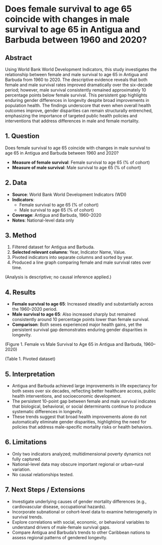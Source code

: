 # Does female survival to age 65 coincide with changes in male survival to age 65 in Antigua and Barbuda between 1960 and 2020?

## Abstract

Using World Bank World Development Indicators, this study investigates the relationship between female and male survival to age 65 in Antigua and Barbuda from 1960 to 2020. The descriptive evidence reveals that both female and male survival rates improved dramatically over the six-decade period; however, male survival consistently remained approximately 10 percentage points below female survival. This persistent gap highlights enduring gender differences in longevity despite broad improvements in population health. The findings underscore that even when overall health outcomes improve, gender disparities can remain structurally entrenched, emphasizing the importance of targeted public health policies and interventions that address differences in male and female mortality.

## 1. Question

Does female survival to age 65 coincide with changes in male survival to age 65 in Antigua and Barbuda between 1960 and 2020?

- **Measure of female survival**: Female survival to age 65 (% of cohort)
- **Measure of male survival**: Male survival to age 65 (% of cohort)

## 2. Data

- **Source**: World Bank World Development Indicators (WDI)
- **Indicators**:
  - Female survival to age 65 (% of cohort)
  - Male survival to age 65 (% of cohort)
- **Coverage**: Antigua and Barbuda, 1960–2020
- **Notes**: National-level data only

## 3. Method

1. Filtered dataset for Antigua and Barbuda.
2. **Selected relevant columns**: Year, Indicator Name, Value.
3. Pivoted indicators into separate columns and sorted by year.
4. Produced a line graph comparing female and male survival rates over time.

(Analysis is descriptive; no causal inference applied.)

## 4. Results

- **Female survival to age 65**: Increased steadily and substantially across the 1960–2020 period.
- **Male survival to age 65**: Also increased sharply but remained consistently around 10 percentage points lower than female survival.
- **Comparison**: Both sexes experienced major health gains, yet the persistent survival gap demonstrates enduring gender disparities in longevity.

(Figure 1. Female vs Male Survival to Age 65 in Antigua and Barbuda, 1960–2020)

(Table 1. Pivoted dataset)

## 5. Interpretation

- Antigua and Barbuda achieved large improvements in life expectancy for both sexes over six decades, reflecting better healthcare access, public health interventions, and socioeconomic development.
- The persistent 10-point gap between female and male survival indicates that biological, behavioral, or social determinants continue to produce systematic differences in longevity.
- These trends suggest that broad health improvements alone do not automatically eliminate gender disparities, highlighting the need for policies that address male-specific mortality risks or health behaviors.

## 6. Limitations

- Only two indicators analyzed; multidimensional poverty dynamics not fully captured.
- National-level data may obscure important regional or urban–rural variation.
- No causal relationships tested.

## 7. Next Steps / Extensions

- Investigate underlying causes of gender mortality differences (e.g., cardiovascular disease, occupational hazards).
- Incorporate subnational or cohort-level data to examine heterogeneity in survival trends.
- Explore correlations with social, economic, or behavioral variables to understand drivers of male-female survival gaps.
- Compare Antigua and Barbuda’s trends to other Caribbean nations to assess regional patterns of gendered longevity.

